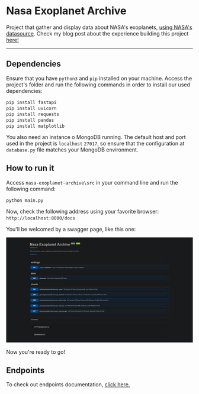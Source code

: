 # Nasa Exoplanet Archive

Project that gather and display data about NASA's exoplanets, [using NASA's datasource](https://exoplanetarchive.ipac.caltech.edu/cgi-bin/TblView/nph-tblView?app=ExoTbls&config=PS). Check my blog post about the experience building this project [here!](https://gracieledamasceno.github.io/dev-on-track/technology/2022/07/23/nasa-exoplanet-archive.html)

---
## Dependencies

Ensure that you have `python3` and `pip` installed on your machine. Access the project's folder and run the following 
commands in order to install our used dependencies:

```
pip install fastapi
pip install uvicorn
pip install requests
pip install pandas
pip install matplotlib
```

You also need an instance o MongoDB running. The default host and port used in the project is `localhost` `27017`, so ensure
that the configuration at `database.py` file matches your MongoDB environment. 

## How to run it

Access `nasa-exoplanet-archive\src` in your command line and run the following command:

```
python main.py
```
Now, check the following address using your favorite browser: `http://localhost:8000/docs`

You'll be welcomed by a swagger page, like this one:

![img.png](img/swagger.png)

Now you're ready to go!

## Endpoints

To check out endpoints documentation, [click here.](openapi/api.apib)

